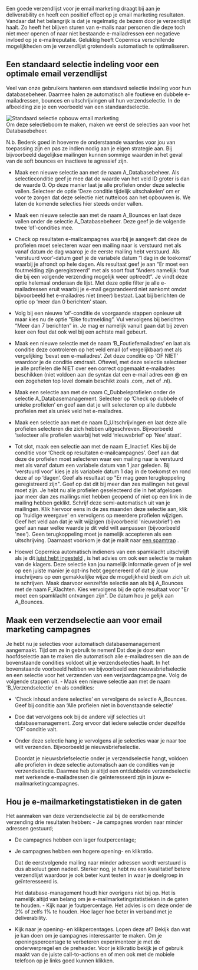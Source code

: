 Een goede verzendlijst voor je email marketing draagt bij aan je
deliverability en heeft een positief effect op je email marketing
resultaten. Vandaar dat het belangrijk is dat je regelmatig de bezem
door je verzendlijst haalt. Zo heeft het blijven sturen van e-mails naar
personen die deze toch niet meer openen of naar niet bestaande
e-mailadressen een negatieve invloed op je e-mailreputatie. Gelukkig
heeft Copernica verschillende mogelijkheden om je verzendlijst
grotendeels automatisch te optimaliseren.

Een standaard selectie indeling voor een optimale email verzendlijst
--------------------------------------------------------------------

Veel van onze gebruikers hanteren een standaard selectie indeling voor
hun databasebeheer. Daarmee halen ze automatisch alle foutieve en
dubbele e-mailadressen, bounces en uitschrijvingen uit hun
verzendselectie. In de afbeelding zie je een voorbeeld van een
standaardselectie.

![Standaard selectie opbouw email
marketing](../images/databasebeheer.png "Standaard selectie opbouw email marketing")\
 Om deze selectieboom te maken, maken we eerst de selecties aan voor het
Databasebeheer.

N.b. Bedenk goed in hoeverre de onderstaande waardes voor jou van
toepassing zijn en pas ze indien nodig aan je eigen strategie aan. Bij
bijvoorbeeld dagelijkse mailingen kunnen sommige waarden in het geval
van de soft bounces en inactieve te agressief zijn.

-   Maak een nieuwe selectie aan met de naam A\_Databasebeheer. Als
    selectieconditie geef je mee dat de waarde van het veld ID groter is
    dan de waarde 0. Op deze manier laat je alle profielen onder deze
    selectie vallen. Selecteer de optie ‘Deze conditie tijdelijk
    uitschakelen’ om er voor te zorgen dat deze selectie niet nutteloos
    aan het opbouwen is. We laten de komende selecties hier steeds onder
    vallen.
-   Maak een nieuwe selectie aan met de naam A\_Bounces en laat deze
    vallen onder de selectie A\_Databasebeheer. Deze geef je de volgende
    twee ‘of’-condities mee.
-   Check op resultaten e-mailcampagnes waarbij je aangeeft dat deze de
    profielen moet selecteren waar een mailing naar is verstuurd met als
    vanaf datum de dag waarop je de eerste mailing hebt verstuurd. Als
    ‘verstuurd voor’-datum geef je de variabele datum ‘1 dag in de
    toekomst’ waarbij je afrondt op hele dagen. Als resultaat geef je
    aan “Er moet een foutmelding zijn geregistreerd” met als soort fout
    “Anders namelijk: fout die bij een volgende verzending mogelijk weer
    optreedt”. Je vindt deze optie helemaal onderaan de lijst. Met deze
    optie filter je alle e-mailadressen eruit waarbij je e-mail
    gegarandeerd niet aankomt omdat bijvoorbeeld het e-mailadres niet
    (meer) bestaat. Laat bij berichten de optie op ‘meer dan 0
    berichten’ staan.
-   Volg bij een nieuwe ‘of’-conditie de voorgaande stappen opnieuw uit
    maar kies nu de optie "Elke foutmelding”. Vul vervolgens bij
    berichten “Meer dan 7 berichten” in. Je mag er namelijk vanuit gaan
    dat bij zeven keer een fout dat ook wel bij een achtste mail
    gebeurt.

-   Maak een nieuwe selectie met de naam ‘B\_Foutiefemailadres’ en laat
    als conditie deze controleren op het veld email (of vergelijkbaar)
    met als vergelijking ‘bevat een e-mailadres’. Zet deze conditie op
    ‘OF NIET’ waardoor je de conditie omdraait. Oftewel, met deze
    selectie selecteer je alle profielen die NIET over een correct
    opgemaakt e-mailadres beschikken (niet voldoen aan de syntax dat een
    e-mail adres een @ en een zogeheten top level domain beschikt zoals
    .com, .net of .nl).
-   Maak een selectie aan met de naam C\_Dubbeleprofielen onder de
    selectie A\_Databasemanagement. Selecteer op ‘Check op dubbele of
    unieke profielen’ en geef aan dat je wilt selecteren op alle dubbele
    profielen met als uniek veld het e-mailadres.
-   Maak een selectie aan met de naam D\_Uitschrijvingen en laat deze
    alle profielen selecteren die zich hebben uitgeschreven.
    Bijvoorbeeld ‘selecteer alle profielen waarbij het veld
    ‘nieuwsbrief’ op ‘Nee’ staat’.
-   Tot slot, maak een selectie aan met de naam E\_Inactief. Kies bij de
    conditie voor ‘Check op resultaten e-mailcampagnes’. Geef aan dat
    deze de profielen moet selecteren waar een mailing naar is verstuurd
    met als vanaf datum een variabele datum van 1 jaar geleden. Bij
    ‘verstuurd voor’ kies je als variabele datum 1 dag in de toekomst en
    rond deze af op ‘dagen’. Geef als resultaat op "Er mag geen
    terugkoppeling geregistreerd zijn". Geef op dat dit bij meer dan zes
    mailingen het geval moet zijn. Je hebt nu alle profielen
    geselecteerd die in het afgelopen jaar meer dan zes mailings niet
    hebben geopend of niet op een link in de mailing hebben geklikt.
    Schrijf deze semi-automatisch uit van je mailingen. Klik hiervoor
    eens in de zes maanden deze selectie aan, klik op 'huidige weergave'
    en vervolgens op meerdere profielen wijzigen. Geef het veld aan dat
    je wilt wijzigen (bijvoorbeeld 'nieuwsbrief') en geef aan naar welke
    waarde je dit veld wilt aanpassen (bijvoorbeeld 'nee'). Geen
    terugkoppeling moet je namelijk accepteren als een uitschrijving.
    Daarnaast voorkom je dat je mailt naar [een
    spamtrap](http://education.returnpath.com/questions/spam-traps-full-content-page/ "Spam Trap Best Practices")
    .
-   Hoewel Copernica automatisch indieners van een spamklacht
    uitschrijft als je dit [juist hebt
    ingesteld](./uitschrijfgedrag-instellen-op-database-of-collectie.md "Uitschrijfgedrag instellen op database of collectie")
    , is het advies om ook een selectie te maken van de klagers. Deze
    selectie kan jou namelijk informatie geven of je wel op een juiste
    manier je opt-ins hebt gegenereerd of dat je jouw inschrijvers op
    een gemakkelijke wijze de mogelijkheid biedt om zich uit te
    schrijven. Maak daarvoor eenzelfde selectie aan als bij A\_Bounces
    met de naam F\_Klachten. Kies vervolgens bij de optie resultaat voor
    "Er moet een spamklacht ontvangen zijn". De datum hou je gelijk aan
    A\_Bounces.

Maak een verzendselectie aan voor email marketing campagnes
-----------------------------------------------------------

Je hebt nu je selecties voor automatisch databasemanagement aangemaakt.
Tijd om ze in gebruik te nemen! Dat doe je door een hoofdselectie aan te
maken die automatisch alle e-mailadressen die aan de bovenstaande
condities voldoet uit je verzendselecties haalt. In het bovenstaande
voorbeeld hebben we bijvoorbeeld een nieuwsbriefselectie en een selectie
voor het verzenden van een verjaardagcampagne. Volg de volgende stappen
uit. - Maak een nieuwe selectie aan met de naam ‘B\_Verzendselectie’ en
als condities:

-   ‘Check inhoud andere selecties’ en vervolgens de selectie
    A\_Bounces. Geef bij conditie aan ‘Alle profielen niet in
    bovenstaande selectie’
-   Doe dat vervolgens ook bij de andere vijf selecties uit
    databasemanagement. Zorg ervoor dat iedere selectie onder dezelfde
    'OF' conditie valt.

-   Onder deze selectie hang je vervolgens al je selecties waar je naar
    toe wilt verzenden. Bijvoorbeeld je nieuwsbriefselectie.

    Doordat je nieuwsbriefselectie onder je verzendselectie hangt,
    voldoen alle profielen in deze selectie automatisch aan de condities
    van je verzendselectie. Daarmee heb je altijd een ontdubbelde
    verzendselectie met werkende e-mailadressen die geïnteresseerd zijn
    in jouw e-mailmarketingcampagnes.

Hou je e-mailmarketingstatistieken in de gaten
----------------------------------------------

Het aanmaken van deze verzendselectie zal bij de eerstkomende verzending
drie resultaten hebben: - Je campagnes worden naar minder adressen
gestuurd;

-   De campagnes hebben een lager foutpercentage;
-   Je campagnes hebben een hogere opening- en klikratio.

    Dat de eerstvolgende mailing naar minder adressen wordt verstuurd is
    dus absoluut geen nadeel. Sterker nog, je hebt nu een kwalitatief
    betere verzendlijst waardoor je ook beter kunt testen in waar je
    doelgroep in geïnteresseerd is.

    Het database-management houdt hier overigens niet bij op. Het is
    namelijk altijd van belang om je e-mailmarketingstatistieken in de
    gaten te houden. - Kijk naar je foutpercentage. Het advies is om
    deze onder de 2% of zelfs 1% te houden. Hoe lager hoe beter in
    verband met je deliverability.

-   Kijk naar je opening- en klikpercentages. Lopen deze af? Bekijk dan
    wat je kan doen om je campagnes interessanter te maken. Om je
    openingspercentage te verbeteren experimenteer je met de
    onderwerpregel en de preheader. Voor je klikratio bekijk je of
    gebruik maakt van de juiste call-to-actions en of men ook met de
    mobiele telefoon op je links goed kunnen klikken.

